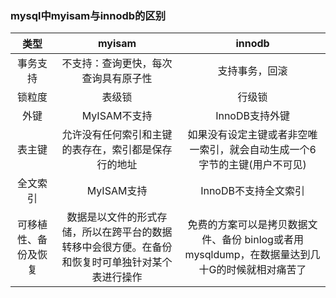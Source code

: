 ### mysql中myisam与innodb的区别

|         类型         |                            myisam                            |                            innodb                            |
| :------------------: | :----------------------------------------------------------: | :----------------------------------------------------------: |
|       事务支持       |             不支持：查询更快，每次查询具有原子性             |                        支持事务，回滚                        |
|        锁粒度        |                            表级锁                            |                            行级锁                            |
|         外键         |                         MyISAM不支持                         |                        InnoDB支持外键                        |
|        表主键        |     允许没有任何索引和主键的表存在，索引都是保存行的地址     | 如果没有设定主键或者非空唯一索引，就会自动生成一个6字节的主键(用户不可见) |
|       全文索引       |                          MyISAM支持                          |                     InnoDB不支持全文索引                     |
| 可移植性、备份及恢复 | 数据是以文件的形式存储，所以在跨平台的数据转移中会很方便。在备份和恢复时可单独针对某个表进行操作 | 免费的方案可以是拷贝数据文件、备份 binlog或者用mysqldump，在数据量达到几十G的时候就相对痛苦了 |

